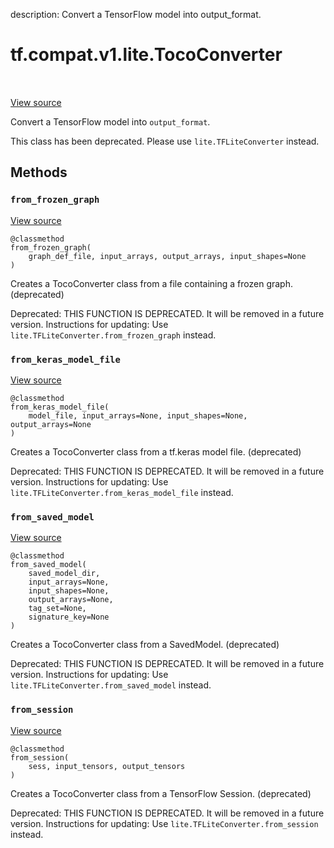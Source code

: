 description: Convert a TensorFlow model into output_format.

<div itemscope itemtype="http://developers.google.com/ReferenceObject">
<meta itemprop="name" content="tf.compat.v1.lite.TocoConverter" />
<meta itemprop="path" content="Stable" />
<meta itemprop="property" content="from_frozen_graph"/>
<meta itemprop="property" content="from_keras_model_file"/>
<meta itemprop="property" content="from_saved_model"/>
<meta itemprop="property" content="from_session"/>
</div>

# tf.compat.v1.lite.TocoConverter

<!-- Insert buttons and diff -->

<table class="tfo-notebook-buttons tfo-api nocontent" align="left">

</table>

<a target="_blank" class="external" href="/code/stable/tensorflow/lite/python/lite.py">View source</a>



Convert a TensorFlow model into `output_format`.

<!-- Placeholder for "Used in" -->

This class has been deprecated. Please use `lite.TFLiteConverter` instead.

## Methods

<h3 id="from_frozen_graph"><code>from_frozen_graph</code></h3>

<a target="_blank" class="external" href="/code/stable/tensorflow/lite/python/lite.py">View source</a>

<pre class="devsite-click-to-copy prettyprint lang-py tfo-signature-link">
<code>@classmethod</code>
<code>from_frozen_graph(
    graph_def_file, input_arrays, output_arrays, input_shapes=None
)
</code></pre>

Creates a TocoConverter class from a file containing a frozen graph. (deprecated)

Deprecated: THIS FUNCTION IS DEPRECATED. It will be removed in a future version.
Instructions for updating:
Use `lite.TFLiteConverter.from_frozen_graph` instead.

<h3 id="from_keras_model_file"><code>from_keras_model_file</code></h3>

<a target="_blank" class="external" href="/code/stable/tensorflow/lite/python/lite.py">View source</a>

<pre class="devsite-click-to-copy prettyprint lang-py tfo-signature-link">
<code>@classmethod</code>
<code>from_keras_model_file(
    model_file, input_arrays=None, input_shapes=None, output_arrays=None
)
</code></pre>

Creates a TocoConverter class from a tf.keras model file. (deprecated)

Deprecated: THIS FUNCTION IS DEPRECATED. It will be removed in a future version.
Instructions for updating:
Use `lite.TFLiteConverter.from_keras_model_file` instead.

<h3 id="from_saved_model"><code>from_saved_model</code></h3>

<a target="_blank" class="external" href="/code/stable/tensorflow/lite/python/lite.py">View source</a>

<pre class="devsite-click-to-copy prettyprint lang-py tfo-signature-link">
<code>@classmethod</code>
<code>from_saved_model(
    saved_model_dir,
    input_arrays=None,
    input_shapes=None,
    output_arrays=None,
    tag_set=None,
    signature_key=None
)
</code></pre>

Creates a TocoConverter class from a SavedModel. (deprecated)

Deprecated: THIS FUNCTION IS DEPRECATED. It will be removed in a future version.
Instructions for updating:
Use `lite.TFLiteConverter.from_saved_model` instead.

<h3 id="from_session"><code>from_session</code></h3>

<a target="_blank" class="external" href="/code/stable/tensorflow/lite/python/lite.py">View source</a>

<pre class="devsite-click-to-copy prettyprint lang-py tfo-signature-link">
<code>@classmethod</code>
<code>from_session(
    sess, input_tensors, output_tensors
)
</code></pre>

Creates a TocoConverter class from a TensorFlow Session. (deprecated)

Deprecated: THIS FUNCTION IS DEPRECATED. It will be removed in a future version.
Instructions for updating:
Use `lite.TFLiteConverter.from_session` instead.



